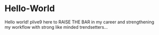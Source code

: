 # Hello-World
Hello world! plive9 here to RAISE THE BAR in my career and strengthening my workflow
with strong like minded trendsetters...
